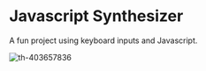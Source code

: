 # Javascript Synthesizer

A fun project using keyboard inputs and Javascript.

![th-403657836](https://github.com/JJOhYeah/synthesizer/assets/25302190/f2ebf437-5673-415d-87fd-0422cfdc98be)
